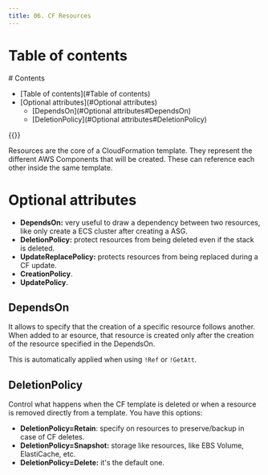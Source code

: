 ```yaml
---
title: 06. CF Resources
---
```


# Table of contents
<div class='hidden'>
# Contents

- [Table of contents](#Table of contents)
- [Optional attributes](#Optional attributes)
  - [DependsOn](#Optional attributes#DependsOn)
  - [DeletionPolicy](#Optional attributes#DeletionPolicy)

</div>
{{<toc>}}

Resources are the core of a CloudFormation template. They represent the
different AWS Components that will be created. These can reference each other
inside the same template.

# Optional attributes

- **DependsOn:** very useful to draw a dependency between two resources, like
  only create a ECS cluster after creating a ASG.
- **DeletionPolicy:** protect resources from being deleted even if the stack is
  deleted. 
- **UpdateReplacePolicy:** protects resources from being replaced during a CF
  update.
- **CreationPolicy**.
- **UpdatePolicy**.

## DependsOn

It allows to specify that the creation of a specific resource follows another.
When added to ar esource, that resource is created only after the creation of
the resource specified in the DependsOn.

This is automatically applied when using `!Ref` or `!GetAtt`.

## DeletionPolicy

Control what happens when the CF template is deleted or when a resource is
removed directly from a template. You have this options:

- **DeletionPolicy=Retain**: specify on resources to preserve/backup in case of
  CF deletes.
- **DeletionPolicy=Snapshot:** storage like resources, like EBS Volume,
  ElastiCache, etc.
- **DeletionPolicy=Delete:** it's the default one. 

